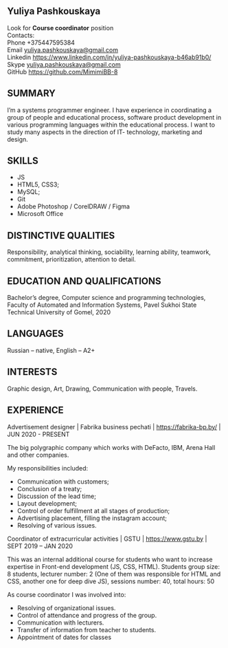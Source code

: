 ## Yuliya Pashkouskaya ##
Look for **Course coordinator** position  
Contacts:  
Phone	+375447595384  
Email	yuliya.pashkouskaya@gmail.com  
Linkedin  https://www.linkedin.com/in/yuliya-pashkouskaya-b46ab91b0/  
Skype  yuliya.pashkouskaya@gmail.com  
GitHub https://github.com/MimimiBB-8

## SUMMARY ##
I’m a systems programmer engineer. I have experience in coordinating a group of people and educational process, software product development in various programming languages within the educational process.  I want to study many aspects in the direction of IT- technology, marketing and design.

## SKILLS ##
* JS
* HTML5, CSS3;
* MySQL;
* Git
* Adobe Photoshop / CorelDRAW / Figma
* Microsoft Office 

## DISTINCTIVE QUALITIES ##
Responsibility, analytical thinking, sociability, learning ability, teamwork, commitment, prioritization, attention to detail.

## EDUCATION AND QUALIFICATIONS ##
Bachelor’s degree, Computer science and programming technologies, Faculty of Automated and Information Systems, Pavel Sukhoi State Technical University of Gomel, 2020

## LANGUAGES ##
Russian – native, English – А2+

## INTERESTS ##
Graphic design, Art, Drawing, Communication with people, Travels.

## EXPERIENCE ##
Advertisement designer | Fabrika business pechati | https://fabrika-bp.by/ | JUN 2020 - PRESENT

The big polygraphic company which works with DeFacto, IBM, Arena Hall and other companies.

My responsibilities included:
*	Communication with customers;
*	Сonclusion of a treaty;
*	Discussion of the lead time;
*	Layout development;
*	Control of order fulfillment at all stages of production;
*	Advertising placement, filling the instagram account;
*	Resolving of various issues.

Coordinator of extracurricular activities | GSTU | https://www.gstu.by | SEPT 2019 – JAN 2020 

This was an internal additional course for students who want to increase expertise in Front-end development (JS, CSS, HTML). Students group size: 8 students, lecturer number: 2 (One of them was responsible for HTML and CSS, another one for deep dive JS), sessions number: 40, total hours: 50

As course coordinator I was involved into: 
*	Resolving of organizational issues. 
*	Control of attendance and progress of the group.
*	Communication with lecturers.
*	Transfer of information from teacher to students. 
*	Appointment of dates for classes
